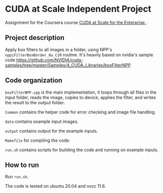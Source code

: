 # CUDA at Scale Independent Project

Assignment for the Coursera course [CUDA at Scale for the Enterprise
](https://www.coursera.org/learn/cuda-at-scale-for-the-enterprise).

## Project description

Apply box filters to all images in a folder, using NPP's `nppiFilterBoxBorder_8u_C1R` routine.
It's heavily based on nvidia's sample code https://github.com/NVIDIA/cuda-samples/tree/master/Samples/4_CUDA_Libraries/boxFilterNPP

## Code organization

`boxFilterNPP.cpp` is the main implementation, it loops through all files in the input folder, reads the image,
copies to device, applies the filter, and writes the result to the output folder.

`Common` contains the helper code for error checking and image file handling.

`data` contains example input images.

`output` contains output for the example inputs.

`Makefile` for compiling the code.

`run.sh` contains scripts for building the code and running on example inputs.

## How to run

Run `run.sh`.

The code is tested on ubuntu 20.04 and nvcc 11.6.
